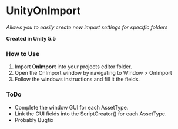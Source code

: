 # UnityOnImport
*Allows you to easily create new import settings for specific folders*

**Created in Unity 5.5**

### How to Use
1. Import **OnImport** into your projects editor folder.
2. Open the OnImport window by navigating to Window > OnImport
3. Follow the windows instructions and fill it the fields.

### ToDo
- Complete the window GUI for each AssetType.
- Link the GUI fields into the ScriptCreator() for each AssetType.
- Probably Bugfix